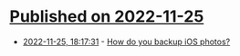 # [Published on 2022-11-25](index.md)

* [2022-11-25, 18:17:31](https://lobste.rs/s/qsikwv/how_do_you_backup_ios_photos) - [How do you backup iOS photos?](https://lobste.rs/s/qsikwv/how_do_you_backup_ios_photos)
